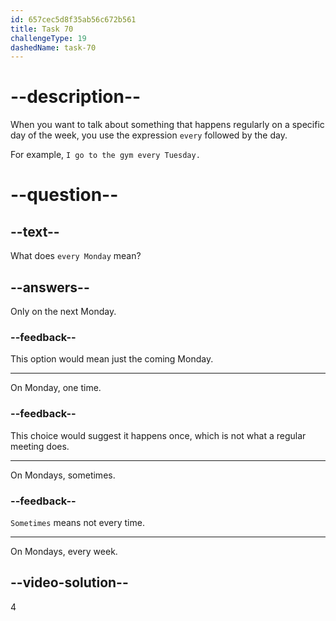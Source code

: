 ```yaml
---
id: 657cec5d8f35ab56c672b561
title: Task 70
challengeType: 19
dashedName: task-70
---
```


# --description--

When you want to talk about something that happens regularly on a specific day of the week, you use the expression `every` followed by the day.

For example, `I go to the gym every Tuesday.`

# --question--

## --text--

What does `every Monday` mean?

## --answers--

Only on the next Monday.

### --feedback--

This option would mean just the coming Monday.

---

On Monday, one time.

### --feedback--

This choice would suggest it happens once, which is not what a regular meeting does.

---

On Mondays, sometimes.

### --feedback--

`Sometimes` means not every time.

---

On Mondays, every week.

## --video-solution--

4

